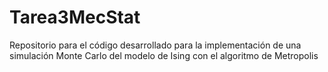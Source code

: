 # Tarea3MecStat
Repositorio para el código desarrollado para la implementación de una simulación Monte Carlo del modelo de Ising con el algoritmo de Metropolis
